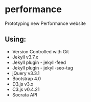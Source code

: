 # performance
Prototyping new Performance website

## Using:
* Version Controlled with Git
* Jekyll v3.7.x
* Jekyll plugin - jekyll-feed
* Jekyll plugin - jekyll-seo-tag
* jQuery v3.3.1
* Bootstrap 4.0
* D3.js v3.x
* C3.js v0.4.21
* Socrata API
